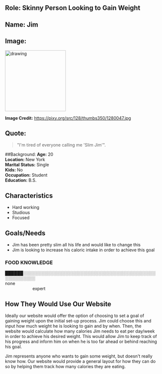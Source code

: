 ## Role: Skinny Person Looking to Gain Weight

## Name: Jim

## Image: 

<img src="https://pixy.org/src/128/thumbs350/1280047.jpg" alt="drawing" width="200"/>

**Image Credit:** https://pixy.org/src/128/thumbs350/1280047.jpg

## Quote:
> "I'm tired of everyone calling me 'Slim Jim'".

##Background:
**Age:** 20<br> 
**Location:** New York<br> 
**Marital Status:** Single<br> 
**Kids:** No<br> 
**Occupation:** Student<br> 
**Education:** B.S.

## Characteristics
* Hard working
* Studious
* Focused

## Goals/Needs

* Jim has been pretty slim all his life and would like to change this
* Jim is looking to increase his caloric intake in order to achieve this goal


### FOOD KNOWLEDGE
██████░░░░░░░░░░░░░░░░░░░░░░░░░░░░░░░░░░░░░░░░░░░░░░░░░░░░░░<br> 
none                                                                                                                                              expert



## How They Would Use Our Website 
Ideally our website would offer the option of choosing to set a goal of gaining weight upon the initial set-up process. Jim could choose this and input how much weight he is looking to gain and by when. Then, the website would calculate how many calories Jim needs to eat per day/week in order to achieve his desired weight. This would allow Jim to keep track of his progress and inform him on when he is too far ahead or behind reaching his goal. 

Jim represents anyone who wants to gain some weight, but doesn't really know how. Our website would provide a general layout for how they can do so by helping them track how many calories they are eating. 
